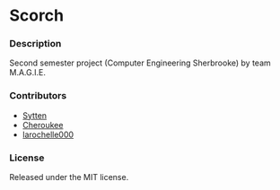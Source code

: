 # Scorch

### Description
Second semester project (Computer Engineering Sherbrooke) by team M.A.G.I.E.

### Contributors
* [Sytten](https://github.com/Sytten)
* [Cheroukee](https://github.com/Cheroukee)
* [larochelle000](https://github.com/larochelle000)

### License
Released under the MIT license.
